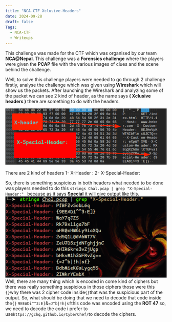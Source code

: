 ```yaml
---
title: "NCA-CTF Xclusive-Headers"
date: 2024-09-28
draft: false
Tags:
  - NCA-CTF
  - Writeups
---
```


This challenge was made for the CTF which was organised by our team
**NCA@Nepal**. This challenge was a **Forensics challenge** where the players were given the **PCAP** file with the various images of clues and the scene behind the challenge.

Well, to solve this challenge players were needed to go through 2 challenge firstly, analyse the challenge which was given using **Wireshark** which will show us the packets. After launching the Wireshark and analyzing some of the packet we can see 2 kind of header, as the name says **( Xclusive headers )** there are something to
do with the headers.

![](1.png)

There are 2 kind of headers
1- X-Header :
2- X-Special-Header:

So, there is something suspicious in both headers what needed to be done was players needed to do this `strings Chal.pcap | grep "X-Special-Header:" `
because as it says **Special** it will give output like this.
![](2.png)
Well, there are many thing which is encoded in come kind of ciphers but there was really something suspicious in those ciphers those were this `{}`why there was 2 cipher code inside`{}`that was the suspicious part of the output. So, what should be doing that we need to decode that code inside the`{}` `9EEADi^^3:E]`&`=J^b|!h|sf`this code was encoded using the **ROT 47** so, we need to decode the code i prefer to use`https://gchq.github.io/CyberChef/`to decode the ciphers.
